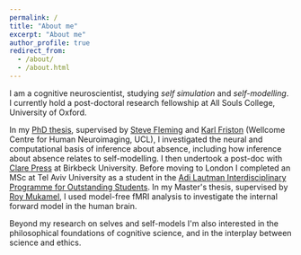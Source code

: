 ```yaml
---
permalink: /
title: "About me"
excerpt: "About me"
author_profile: true
redirect_from:
  - /about/
  - /about.html
---
```


I am a cognitive neuroscientist, studying *self simulation* and *self-modelling*. I currently hold a post-doctoral research fellowship at All Souls College, University of Oxford.

In my [PhD thesis](https://matanmazor.github.io/thesis), supervised by [Steve Fleming](https://www.ucl.ac.uk/pals/research/experimental-psychology/person/steve-fleming/) and [Karl Friston](https://www.fil.ion.ucl.ac.uk/~karl/) (Wellcome Centre for Human Neuroimaging, UCL), I investigated the neural and computational basis of inference about absence, including how inference about absence relates to self-modelling. I then undertook a post-doc with [Clare Press](https://www.bbk.ac.uk/our-staff/profile/8008284/clare-press) at Birkbeck University. Before moving to London I completed an MSc at Tel Aviv University as a student in the [Adi Lautman Interdisciplinary Programme for Outstanding Students](https://en.wikipedia.org/wiki/Adi_Lautman_Interdisciplinary_Program_for_Outstanding_Students). In my Master's thesis, supervised by [Roy Mukamel](https://socsci3.tau.ac.il/rmukamel/), I used model-free fMRI analysis to investigate the internal forward model in the human brain.

Beyond my research on selves and self-models I'm also interested in the philosophical foundations of cognitive science, and in the interplay between science and ethics.  
